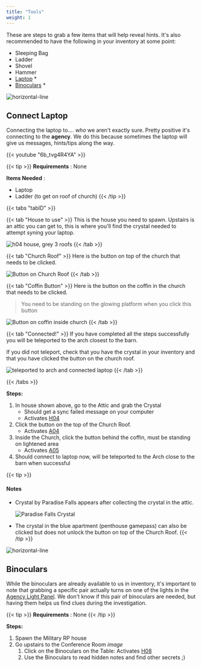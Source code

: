 ```yaml
---
title: "Tools"
weight: 1
--- 
```


These are steps to grab a few items that will help reveal hints.
It's also recommended to have the following in your inventory at some point:

- Sleeping Bag
- Ladder
- Shovel
- Hammer
- [Laptop](#connect-laptop) *
- [Binoculars](#binoculars) *

![horizontal-line](/images/green-line.png)

## Connect Laptop

Connecting the laptop to.... _who_ we aren't exactly sure. Pretty positive it's connecting to the **agency**.
We do this because sometimes the laptop will give us messages, hints/tips along the way.

{{< youtube "6b_tvg4R4YA" >}}


{{< tip >}}
**Requirements** : None

**Items Needed** : 
- Laptop
- Ladder (to get on roof of church)
{{< /tip >}}

{{< tabs "tabID" >}}

{{< tab "House to use" >}}
This is the house you need to spawn. 
Upstairs is an attic you can get to, this is where you'll find the crystal needed to attempt syning your laptop.

![h04 house, grey 3 roofs](/images/bh/h04-house.jpg)
{{< /tab >}}

{{< tab "Church Roof" >}}
Here is the button on top of the church that needs to be clicked.

![Button on Church Roof](/images/bh/a04-x100.jpg)
{{< /tab >}}

{{< tab "Coffin Button" >}}
Here is the button on the coffin in the church that needs to be clicked.

> You need to be standing on the glowing platform when you click this button 

![Button on coffin inside church](/images/bh/a05.jpg)
{{< /tab >}}

{{< tab "Connected!" >}}
If you have completed all the steps successfully you will be teleported to the arch closest to the barn.

If you did not teleport, check that you have the crystal in your inventory and that you have clicked the button on the church roof.

![teleported to arch and connected laptop](/images/bh/a05-complete.jpg)
{{< /tab >}}

{{< /tabs >}}

**Steps:**

1. In house shown above, go to the Attic and grab the Crystal
	- Should get a sync failed message on your computer
	- Activates [H04](../../casebook/light_panel#h04)
1. Click the button on the top of the Church Roof.
	- Activates [A04](../../casebook/light_panel#a04)
1. Inside the Church, click the button behind the coffin, must be standing on lightened area
	- Activates [A05](../../casebook/light_panel#a05)
1. Should connect to laptop now, will be teleported to the Arch close to the barn when successful



{{< tip >}}
#### Notes

- Crystal by Paradise Falls appears after collecting the crystal in the attic.
	
	![Paradise Falls Crystal](/images/bh/paradise-falls-crystal-2in.jpg)

- The crystal in the blue apartment (penthouse gamepass) can also be clicked but does not unlock the button on top of the Church Roof.
{{< /tip >}}


![horizontal-line](/images/green-line.png)

## Binoculars

While the binoculars are already available to us in inventory, it's important to note that grabbing a specific pair actually turns on one of the lights in the [Agency Light Panel](../../casebook/light_panel).
We don't know if this pair of binoculars are needed, but having them helps us find clues during the investigation.

{{< tip >}}
**Requirements** : None
{{< /tip >}}


**Steps:**

1. Spawn the Military RP house
1. Go upstairs to the Conference Room _image_
	1. Click on the Binoculars on the Table: Activates [H08](../../casebook/light_panel#h08)
	1. Use the Binoculars to read hidden notes and find other secrets ;) 
